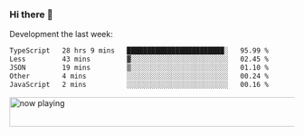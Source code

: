 ### Hi there 👋

Development the last week:
<!--START_SECTION:waka-->

```txt
TypeScript   28 hrs 9 mins   ████████████████████████░   95.99 %
Less         43 mins         ▓░░░░░░░░░░░░░░░░░░░░░░░░   02.45 %
JSON         19 mins         ▒░░░░░░░░░░░░░░░░░░░░░░░░   01.10 %
Other        4 mins          ░░░░░░░░░░░░░░░░░░░░░░░░░   00.24 %
JavaScript   2 mins          ░░░░░░░░░░░░░░░░░░░░░░░░░   00.16 %
```

<!--END_SECTION:waka-->

<!--
**JASONPANGGO/jasonpanggo** is a ✨ _special_ ✨ repository because its `README.md` (this file) appears on your GitHub profile.

Here are some ideas to get you started:

- 🔭 I’m currently working on ...
- 🌱 I’m currently learning ...
- 👯 I’m looking to collaborate on ...
- 🤔 I’m looking for help with ...
- 💬 Ask me about ...
- 📫 How to reach me: ...
- 😄 Pronouns: ...
- ⚡ Fun fact: ...
-->

<a href="https://volt.fm/user/q8yd9e79csfr57rt" target="_blank"><img src="https://spotify-badge-egoist.vercel.app/api/now-playing" width="540" height="52" alt="now playing"></a>
